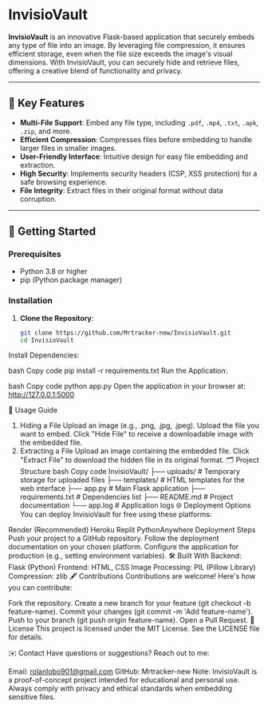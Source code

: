 # InvisioVault

**InvisioVault** is an innovative Flask-based application that securely embeds any type of file into an image. By leveraging file compression, it ensures efficient storage, even when the file size exceeds the image's visual dimensions. With InvisioVault, you can securely hide and retrieve files, offering a creative blend of functionality and privacy.

---

## 🔑 Key Features

- **Multi-File Support**: Embed any file type, including `.pdf`, `.mp4`, `.txt`, `.apk`, `.zip`, and more.
- **Efficient Compression**: Compresses files before embedding to handle larger files in smaller images.
- **User-Friendly Interface**: Intuitive design for easy file embedding and extraction.
- **High Security**: Implements security headers (CSP, XSS protection) for a safe browsing experience.
- **File Integrity**: Extract files in their original format without data corruption.

---

## 🚀 Getting Started

### Prerequisites
- Python 3.8 or higher
- pip (Python package manager)

### Installation

1. **Clone the Repository**:
   ```bash
   git clone https://github.com/Mrtracker-new/InvisioVault.git
   cd InvisioVault
Install Dependencies:

bash
Copy code
pip install -r requirements.txt
Run the Application:

bash
Copy code
python app.py
Open the application in your browser at:
http://127.0.0.1:5000

📖 Usage Guide
1. Hiding a File
Upload an image (e.g., .png, .jpg, .jpeg).
Upload the file you want to embed.
Click "Hide File" to receive a downloadable image with the embedded file.
2. Extracting a File
Upload an image containing the embedded file.
Click "Extract File" to download the hidden file in its original format.
🗂️ Project Structure
bash
Copy code
InvisioVault/
├── uploads/          # Temporary storage for uploaded files
├── templates/        # HTML templates for the web interface
├── app.py            # Main Flask application
├── requirements.txt  # Dependencies list
├── README.md         # Project documentation
└── app.log           # Application logs
🌐 Deployment Options
You can deploy InvisioVault for free using these platforms:

Render (Recommended)
Heroku
Replit
PythonAnywhere
Deployment Steps
Push your project to a GitHub repository.
Follow the deployment documentation on your chosen platform.
Configure the application for production (e.g., setting environment variables).
🛠️ Built With
Backend: Flask (Python)
Frontend: HTML, CSS
Image Processing: PIL (Pillow Library)
Compression: zlib
🖋️ Contributions
Contributions are welcome! Here's how you can contribute:

Fork the repository.
Create a new branch for your feature (git checkout -b feature-name).
Commit your changes (git commit -m 'Add feature-name').
Push to your branch (git push origin feature-name).
Open a Pull Request.
📄 License
This project is licensed under the MIT License. See the LICENSE file for details.

✉️ Contact
Have questions or suggestions? Reach out to me:

Email: rolanlobo901@gmail.com
GitHub: Mrtracker-new
Note: InvisioVault is a proof-of-concept project intended for educational and personal use. Always comply with privacy and ethical standards when embedding sensitive files.
